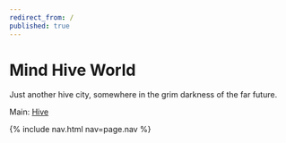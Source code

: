 ```yaml
---
redirect_from: /
published: true
---
```


# Mind Hive World

Just another hive city, somewhere in the grim darkness of the far future.

Main: [Hive](places/hive.md)

{% include nav.html nav=page.nav %}
